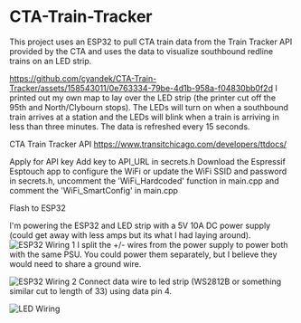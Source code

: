 # CTA-Train-Tracker
This project uses an ESP32 to pull CTA train data from the Train Tracker API provided by the CTA and uses the data to visualize southbound redline trains on an LED strip.


https://github.com/cyandek/CTA-Train-Tracker/assets/158543011/0e763334-79be-4d1b-958a-f04830bb0f2d
I printed out my own map to lay over the LED strip (the printer cut off the 95th and North/Clybourn stops). The LEDs will turn on when a southbound train arrives at a station and the LEDs will blink when a train is arriving in less than three minutes. The data is refreshed every 15 seconds. 

CTA Train Tracker API
https://www.transitchicago.com/developers/ttdocs/

Apply for API key
Add key to API_URL in secrets.h
Download the Espressif Esptouch app to configure the WiFi or update the WiFi SSID and password in secrets.h, uncomment the 'WiFi_Hardcoded' function in main.cpp and comment the 'WiFi_SmartConfig' in main.cpp

Flash to ESP32

I'm powering the ESP32 and LED strip with a 5V 10A DC power supply (could get away with less amps but its what I had laying around). 
![ESP32 Wiring 1](https://github.com/cyandek/CTA-Train-Tracker/assets/158543011/eb11054e-752a-485e-87bc-d00ead1026d0)
I split the +/- wires from the power supply to power both with the same PSU. You could power them separately, but I believe they would need to share a ground wire.

![ESP32 Wiring 2](https://github.com/cyandek/CTA-Train-Tracker/assets/158543011/ffb1f16d-1aca-4a00-9ac6-0f3a6c41a5ef)
Connect data wire to led strip (WS2812B or something similar cut to length of 33) using data pin 4.

![LED Wiring](https://github.com/cyandek/CTA-Train-Tracker/assets/158543011/b734f8f3-260b-4431-b6b4-bf70eb9b7fe2)
